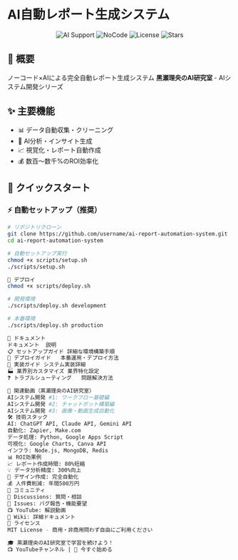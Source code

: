 # AI自動レポート生成システム

<div align="center">
  <img src="https://img.shields.io/badge/AI-ChatGPT%20%7C%20Claude-blue" alt="AI Support">
  <img src="https://img.shields.io/badge/Platform-NoCode-green" alt="NoCode">
  <img src="https://img.shields.io/badge/License-MIT-yellow" alt="License">
  <img src="https://img.shields.io/github/stars/username/repo" alt="Stars">
</div>

## 🎯 概要
ノーコード×AIによる完全自動レポート生成システム
**黒瀬理央のAI研究室** - AIシステム開発シリーズ

## ✨ 主要機能
- 📊 データ自動収集・クリーニング
- 🤖 AI分析・インサイト生成  
- 📈 視覚化・レポート自動作成
- 💰 数百〜数千%のROI効率化

## 🚀 クイックスタート

### ⚡ 自動セットアップ（推奨）
```bash
# リポジトリクローン
git clone https://github.com/username/ai-report-automation-system.git
cd ai-report-automation-system

# 自動セットアップ実行
chmod +x scripts/setup.sh
./scripts/setup.sh

🚢 デプロイ
chmod +x scripts/deploy.sh

# 開発環境
./scripts/deploy.sh development

# 本番環境
./scripts/deploy.sh production

📖 ドキュメント
ドキュメント	説明
📋 セットアップガイド	詳細な環境構築手順
🚢 デプロイガイド	本番運用・デプロイ方法
🔧 実装ガイド	システム実装詳細
🏭 業界別カスタマイズ	業界特化設定
❓ トラブルシューティング	問題解決方法

🎥 関連動画（黒瀬理央のAI研究室）
AIシステム開発 #1: ワークフロー基礎編
AIシステム開発 #2: チャットボット構築編
AIシステム開発 #3: 画像・動画生成自動化
🛠️ 技術スタック
AI: ChatGPT API, Claude API, Gemini API
自動化: Zapier, Make.com
データ処理: Python, Google Apps Script
可視化: Google Charts, Canva API
インフラ: Node.js, MongoDB, Redis
📊 ROI効果例
📈 レポート作成時間: 80%短縮
💡 データ分析精度: 300%向上
🎨 デザイン作成: 完全自動化
💰 人件費削減: 年間500万円
🤝 コミュニティ
💬 Discussions: 質問・相談
🐛 Issues: バグ報告・機能要望
📺 YouTube: 解説動画
🔗 Wiki: 詳細ドキュメント
📄 ライセンス
MIT License - 商用・非商用問わず自由にご利用ください

🎓 黒瀬理央のAI研究室で学習を続けよう！
📺 YouTubeチャンネル | 🚀 今すぐ始める
